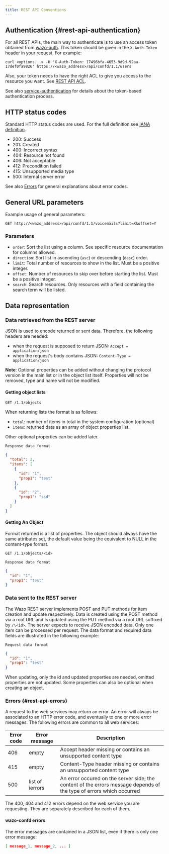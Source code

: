```yaml
---
title: REST API Conventions
---
```


## Authentication {#rest-api-authentication}

For all REST APIs, the main way to authenticate is to use an access token obtained from
[wazo-auth](/uc-doc/system/configuration_files#wazo-auth). This token should be given in the
`X-Auth-Token` header in your request. For example:

```shell
curl <options...> -H 'X-Auth-Token: 17496bfa-4653-9d9d-92aa-17def0fa9826' https://<wazo_address>/api/confd/1.1/users
```

Also, your token needs to have the right ACL to give you access to the resource you want. See
[REST API ACL](/uc-doc/api_sdk/rest_api/acl).

See also [service-authentication](/uc-doc/system/service_authentication) for details about the
token-based authentication process.

## HTTP status codes

Standard HTTP status codes are used. For the full definition see
[IANA definition](http://www.iana.org/assignments/http-status-codes/http-status-codes.xml).

- 200: Success
- 201: Created
- 400: Incorrect syntax
- 404: Resource not found
- 406: Not acceptable
- 412: Precondition failed
- 415: Unsupported media type
- 500: Internal server error

See also [Errors](/uc-doc/api_sdk/rest_api/conventions#rest-api-errors) for general explanations
about error codes.

## General URL parameters

Example usage of general parameters:

```
GET http://<wazo_address>/api/confd/1.1/voicemails?limit=X&offset=Y
```

### Parameters

- `order`: Sort the list using a column. See specific resource documentation for columns allowed.
- `direction`: Sort list in ascending (`asc`) or descending (`desc`) order.
- `limit`: Total number of resources to show in the list. Must be a positive integer.
- `offset`: Number of resources to skip over before starting the list. Must be a positive integer.
- `search`: Search resources. Only resources with a field containing the search term will be listed.

## Data representation

### Data retrieved from the REST server

JSON is used to encode returned or sent data. Therefore, the following headers are needed:

- when the request is supposed to return JSON: `Accept = application/json`
- when the request's body contains JSON: `Content-Type = application/json`

**Note**: Optional properties can be added without changing the protocol version in the main list or
in the object list itself. Properties will not be removed, type and name will not be modified.

#### Getting object lists

`GET /1.1/objects`

When returning lists the format is as follows:

- `total`: number of items in total in the system configuration (optional)
- `items`: returned data as an array of object properties list.

Other optional properties can be added later.

`Response data format`

```json
{
  "total": 2,
  "items": [
    {
      "id": "1",
      "prop1": "test"
    },
    {
      "id": "2",
      "prop1": "ssd"
    }
  ]
}
```

#### Getting An Object

Format returned is a list of properties. The object should always have the same attributes set, the
default value being the equivalent to NULL in the content-type format.

`GET /1.1/objects/<id>`

`Response data format`

```json
{
  "id": "1",
  "prop1": "test"
}
```

### Data sent to the REST server

The Wazo REST server implements POST and PUT methods for item creation and update respectively. Data
is created using the POST method via a root URL and is updated using the PUT method via a root URL
suffixed by `/\<id>`. The server expects to receive JSON encoded data. Only one item can be
processed per request. The data format and required data fields are illustrated in the following
example:

`Request data format`

```json
{
  "id": "1",
  "prop1": "test"
}
```

When updating, only the id and updated properties are needed, omitted properties are not updated.
Some properties can also be optional when creating an object.

### Errors {#rest-api-errors}

A request to the web services may return an error. An error will always be associated to an HTTP
error code, and eventually to one or more error messages. The following errors are common to all web
services:

| Error code | Error message   | Description                                                                                                         |
| ---------- | --------------- | ------------------------------------------------------------------------------------------------------------------- |
| 406        | empty           | Accept header missing or contains an unsupported content type                                                       |
| 415        | empty           | Content-Type header missing or contains an unsupported content type                                                 |
| 500        | list of ierrors | An error occured on the server side; the content of the errors message depends of the type of errors which occurred |

The 400, 404 and 412 errors depend on the web service you are requesting. They are separately
described for each of them.

#### wazo-confd errors

The error messages are contained in a JSON list, even if there is only one error message:

```json
[ message_1, message_2, ... ]
```
